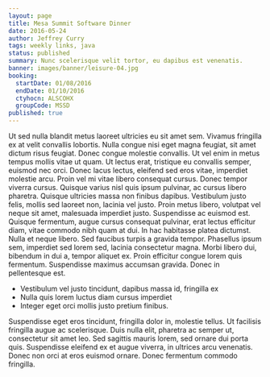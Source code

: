 ```yaml
---
layout: page
title: Mesa Summit Software Dinner
date: 2016-05-24
author: Jeffrey Curry
tags: weekly links, java
status: published
summary: Nunc scelerisque velit tortor, eu dapibus est venenatis.
banner: images/banner/leisure-04.jpg
booking:
  startDate: 01/08/2016
  endDate: 01/10/2016
  ctyhocn: ALSCOHX
  groupCode: MSSD
published: true
---
```

Ut sed nulla blandit metus laoreet ultricies eu sit amet sem. Vivamus fringilla ex at velit convallis lobortis. Nulla congue nisi eget magna feugiat, sit amet dictum risus feugiat. Donec congue molestie convallis. Ut vel enim in metus tempus mollis vitae ut quam. Ut lectus erat, tristique eu convallis semper, euismod nec orci. Donec lacus lectus, eleifend sed eros vitae, imperdiet molestie arcu. Proin vel mi vitae libero consequat cursus.
Donec tempor viverra cursus. Quisque varius nisl quis ipsum pulvinar, ac cursus libero pharetra. Quisque ultricies massa non finibus dapibus. Vestibulum justo felis, mollis sed laoreet non, lacinia vel justo. Proin metus libero, volutpat vel neque sit amet, malesuada imperdiet justo. Suspendisse ac euismod est. Quisque fermentum, augue cursus consequat pulvinar, erat lectus efficitur diam, vitae commodo nibh quam at dui. In hac habitasse platea dictumst. Nulla et neque libero. Sed faucibus turpis a gravida tempor. Phasellus ipsum sem, imperdiet sed lorem sed, lacinia consectetur magna. Morbi libero dui, bibendum in dui a, tempor aliquet ex. Proin efficitur congue lorem quis fermentum. Suspendisse maximus accumsan gravida. Donec in pellentesque est.

* Vestibulum vel justo tincidunt, dapibus massa id, fringilla ex
* Nulla quis lorem luctus diam cursus imperdiet
* Integer eget orci mollis justo pretium finibus.

Suspendisse eget eros tincidunt, fringilla dolor in, molestie tellus. Ut facilisis fringilla augue ac scelerisque. Duis nulla elit, pharetra ac semper ut, consectetur sit amet leo. Sed sagittis mauris lorem, sed ornare dui porta quis. Suspendisse eleifend ex et augue viverra, in ultrices arcu venenatis. Donec non orci at eros euismod ornare. Donec fermentum commodo fringilla.
